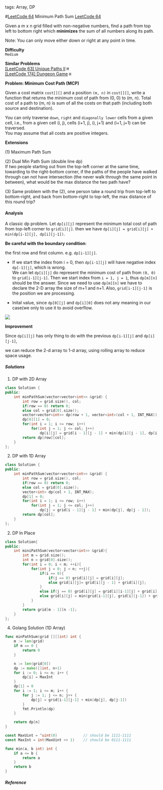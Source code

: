 tags: Array, DP

#[LeetCode 64] Minimum Path Sum
[LeetCode 64][]

Given a m x n grid filled with non-negative numbers, find a path from top left to bottom right which **minimizes** the sum of all numbers along its path.

Note: You can only move either down or right at any point in time.

**Difficulty**  
`Medium`

**Similar Problems**  
[[LeetCode 63] Unique Paths II]() `M`  
[[LeetCode 174] Dungeon Game]() `H`  


**Problem: Minimum Cost Path (MCP)**

Given a cost matrix `cost[][]` and a position `(m, n)` in `cost[][]`, write a function that returns the minimum cost of path from (0, 0) to (m, n). 
Total cost of a path to (m, n) is sum of all the costs on that path (including both source and destination).   

You can only traverse `down`, `right` and `diagonally lower` cells from a given cell,
i.e., from a given cell (i, j), cells (i+1, j), (i, j+1) and (i+1, j+1) can be traversed.  
You may assume that all costs are positive integers.

**Extensions**

(1) Maximum Path Sum

(2) Dual Min Path Sum (double line dp)   
    If two people starting out from the top-left corner at the same time, towarding to the right-bottom corner, 
    if the paths of the people have walked through can not have intersection (the never walk through the same point in between), 
    what would be the max distance the two path have?

(3) Same problem with the (2), one person take a round trip from top-left to bottom-right, and back from bottom-right to top-left,
    the max distance of this round trip?


#### Analysis

A classic dp problem.
Let `dp[i][j]` represent the minimum total cost of path from top-left corner to `grid[i][j]`.
then we have `dp[i][j] = grid[i][j] + min(dp[i-1][j], dp[i][j-1])`.

**Be careful with the boundary condition**: 

the first row and first column. e.g. `dp[i-1][j]`.  

 * If we start the index from i = 0, then `dp[i-1][j]` will have negative index `dp[-1][j]`, which is wrong.  
We can let `dp[i][j]` do represent the minimum cost of path from `(0, 0)` to `grid[i-1][j-1]`. 
Then we start index from `i = 1, j = 1`, thus `dp[m][n]` should be the answer. Since we need to use `dp[m][n]` we have to declare the 2-D array the size of m+1 and n+1.
Also, `grid[i-1][j-1]` is the position we are processing.

 * Inital value, since `dp[0][j]` and `dp[i][0]` does not any meaning in our case(we only to use it to avoid overflow.


![](http://o8chcdh8l.bkt.clouddn.com/markdown/img/1480317852024.png)

**Improvement**

Since `dp[i][j]` has only thing to do with the previous `dp[i-1][j]` and `dp[i][j-1]`, 

we can reduce the 2-d array to 1-d array, using rolling array to reduce space usage.


##### Solutions

1. DP with 2D Array

```cpp
class Solution {
public:
    int minPathSum(vector<vector<int>> &grid) {
        int row = grid.size(), col;
        if(row == 0) return 0;
        else col = grid[0].size();
        vector<vector<int>> dp(row + 1, vector<int>(col + 1, INT_MAX));
        dp[0][1] = 0;
        for(int i = 1; i <= row; i++)
            for(int j = 1; j <= col; j++)
                dp[i][j] = grid[i - 1][j - 1] + min(dp[i][j - 1], dp[i - 1][j]);
        return dp[row][col];
    }
};
```

2. DP with 1D Array

```cpp
class Solution {
public:
    int minPathSum(vector<vector<int>> &grid) {
        int row = grid.size(), col;
        if(row == 0) return 0;
        else col = grid[0].size();
        vector<int> dp(col + 1, INT_MAX);
        dp[1] = 0;
        for(int i = 1; i <= row; i++)
            for(int j = 1; j <= col; j++)
                dp[j] = grid[i - 1][j - 1] + min(dp[j], dp[j - 1]);
        return dp[col];
    }
};
```

2. DP In Place

```cpp
class Solution{
public:
	int miniPathSum(vector<vector<int>> &grid){
		int m = grid.size();
		int n = grid[0].size();
		for(int i = 0; i < m; ++i){
			for(int j = 0; j < n; ++j){
				if(i == 0){
					if(j == 0) grid[i][j] = grid[i][j];
					else grid[i][j]= grid[i][j - 1] + grid[i][j];
				}
				else if(j == 0) grid[i][j] = grid[i][i-1][j] + grid[i][j];
				else grid[i][j] = min(grid[i-1][j], grid[i][j-1]) + grid[i][j];
			}
		}
		return grid[m - 1][n -1];
	}
};
```

4. Golang Solution (1D Array)

```go
func minPathSum(grid [][]int) int {
    m := len(grid)
    if m == 0 {
        return 0
    }

    n := len(grid[0])
    dp := make([]int, n+1)
    for i := 0; i <= n; i++ {
        dp[i] = MaxInt
    }
    dp[1] = 0
    for i := 1; i <= m; i++ {
        for j := 1; j <= n; j++ {
            dp[j] = grid[i-1][j-1] + min(dp[j], dp[j-1])
        }
        fmt.Println(dp)
    }

    return dp[n]
}

const MaxUint = ^uint(0)            // should be 1111-1111
const MaxInt = int(MaxUint >> 1)    // should be 0111-1111

func min(a, b int) int {
    if a <= b {
        return a
    }
    return b
}

```

##### Reference

[LeetCode 64]:https://leetcode.com/problems/minimum-path-sum/


